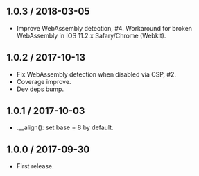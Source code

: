 1.0.3 / 2018-03-05
------------------

- Improve WebAssembly detection, #4. Workaround for broken WebAssembly in
  IOS 11.2.x Safary/Chrome (Webkit).


1.0.2 / 2017-10-13
------------------

- Fix WebAssembly detection when disabled via CSP, #2.
- Coverage improve.
- Dev deps bump.


1.0.1 / 2017-10-03
------------------

- .__align(): set base = 8 by default.


1.0.0 / 2017-09-30
------------------

- First release.
